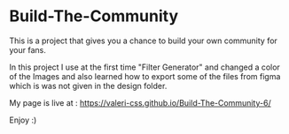 # Build-The-Community

This is a project that gives you a chance to build your own community for your fans.

In this project I use at the first time "Filter Generator" and changed a color of the Images and also learned how to export some of the files from figma which is was not given in the design folder.


My page is live at : https://valeri-css.github.io/Build-The-Community-6/


Enjoy :)
